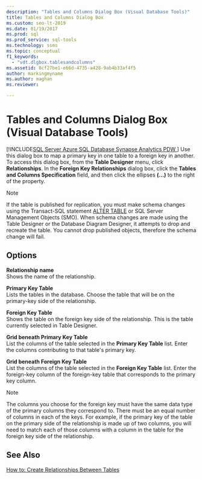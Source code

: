 ```yaml
---
description: "Tables and Columns Dialog Box (Visual Database Tools)"
title: Tables and Columns Dialog Box
ms.custom: seo-lt-2019
ms.date: 01/19/2017
ms.prod: sql
ms.prod_service: sql-tools
ms.technology: ssms
ms.topic: conceptual
f1_keywords: 
  - "vdt.dlgbox.tablesandcolumns"
ms.assetid: 8cf27be1-e66d-4735-a428-9ab4b33af4f5
author: markingmyname
ms.author: maghan
ms.reviewer: 

---
```

# Tables and Columns Dialog Box (Visual Database Tools)
[!INCLUDE[SQL Server Azure SQL Database Synapse Analytics PDW ](../../includes/applies-to-version/sql-asdb-asdbmi-asa-pdw.md)]
Use this dialog box to map a primary key in one table to a foreign key in another. To access this dialog box, from the **Table Designer** menu, click **Relationships**. In the **Foreign Key Relationships** dialog box, click the **Tables and Columns Specification** field, and then click the ellipses **(...)** to the right of the property.  
  
> [!NOTE]  
> If the table is published for replication, you must make schema changes using the Transact-SQL statement [ALTER TABLE](../../t-sql/statements/alter-table-transact-sql.md) or SQL Server Management Objects (SMO). When schema changes are made using the Table Designer or the Database Diagram Designer, it attempts to drop and recreate the table. You cannot drop published objects, therefore the schema change will fail.  
  
## Options  
**Relationship name**  
Shows the name of the relationship.  
  
**Primary Key Table**  
Lists the tables in the database. Choose the table that will be on the primary-key side of the relationship.  
  
**Foreign Key Table**  
Shows the table on the foreign key side of the relationship. This is the table currently selected in Table Designer.  
  
**Grid beneath Primary Key Table**  
List the columns of the table selected in the **Primary Key Table** list. Enter the columns contributing to that table's primary key.  
  
**Grid beneath Foreign Key Table**  
List the columns of the table selected in the **Foreign Key Table** list. Enter the foreign-key column of the foreign-key table that corresponds to the primary key column.  
  
> [!NOTE]  
> The columns you choose for the foreign key must have the same data type of the primary columns they correspond to. There must be an equal number of columns in each of the keys. For example, if the primary key of the table on the primary side of the relationship is made up of two columns, you will need to match each of those columns with a column in the table for the foreign key side of the relationship.  
  
## See Also  
[How to: Create Relationships Between Tables](https://msdn.microsoft.com/867a54b8-5be4-46e6-9702-49ae6dabf67c)  
  
